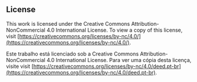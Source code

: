 ## License
This work is licensed under the Creative Commons Attribution-NonCommercial 4.0 International License. To view a copy of this license, visit [https://creativecommons.org/licenses/by-nc/4.0/](https://creativecommons.org/licenses/by-nc/4.0/).

Este trabalho está licenciado sob a Creative Commons Attribution-NonCommercial 4.0 International License. Para ver uma cópia desta licença, visite visit  [https://creativecommons.org/licenses/by-nc/4.0/deed.pt-br](https://creativecommons.org/licenses/by-nc/4.0/deed.pt-br).
